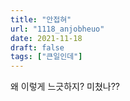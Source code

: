 ```yaml
---
title: "안접혀"
url: "1118_anjobheuo"
date: 2021-11-18
draft: false
tags: ["큰일인데"]
---
```

왜 이렇게 느긋하지? 미쳤나??

